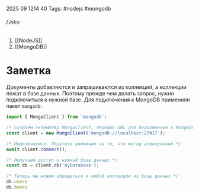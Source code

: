 2025 09 1214 40
Tags: #nodejs #mongodb
###### Links: 
1) [[NodeJS]]
2) [[MongoDB]]
# Заметка
Документы добавляются и запрашиваются из коллекций, а коллекции лежат в базе данных. Поэтому прежде чем делать запрос, нужно подключиться к нужной базе. Для подключения к MongoDB применили пакет `mongodb`:
```ts
import { MongoClient } from 'mongodb';

/* Создаём экземпляр MongoClient, передав URL для подключения к MongoDB */
const client = new MongoClient('mongodb://localhost:27017');

/* Подключаемся. Обратите внимание на то, что метод асинхронный */
await client.connect();

/* Получаем доступ к нужной базе данных */
const db = client.db('myDatabase');

/* Теперь мы можем обращаться к любой коллекции из базы данных */
db.users
db.books
```